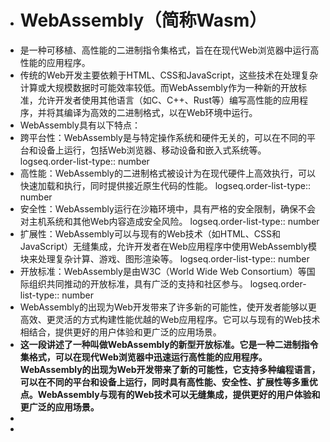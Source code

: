 - # WebAssembly（简称Wasm）
- 是一种可移植、高性能的二进制指令集格式，旨在在现代Web浏览器中运行高性能的应用程序。
- 传统的Web开发主要依赖于HTML、CSS和JavaScript，这些技术在处理复杂计算或大规模数据时可能效率较低。而WebAssembly作为一种新的开放标准，允许开发者使用其他语言（如C、C++、Rust等）编写高性能的应用程序，并将其编译为高效的二进制格式，以在Web环境中运行。
- WebAssembly具有以下特点：
- 跨平台性：WebAssembly是与特定操作系统和硬件无关的，可以在不同的平台和设备上运行，包括Web浏览器、移动设备和嵌入式系统等。
  logseq.order-list-type:: number
- 高性能：WebAssembly的二进制格式被设计为在现代硬件上高效执行，可以快速加载和执行，同时提供接近原生代码的性能。
  logseq.order-list-type:: number
- 安全性：WebAssembly运行在沙箱环境中，具有严格的安全限制，确保不会对主机系统和其他Web内容造成安全风险。
  logseq.order-list-type:: number
- 扩展性：WebAssembly可以与现有的Web技术（如HTML、CSS和JavaScript）无缝集成，允许开发者在Web应用程序中使用WebAssembly模块来处理复杂计算、游戏、图形渲染等。
  logseq.order-list-type:: number
- 开放标准：WebAssembly是由W3C（World Wide Web Consortium）等国际组织共同推动的开放标准，具有广泛的支持和社区参与。
  logseq.order-list-type:: number
- WebAssembly的出现为Web开发带来了许多新的可能性，使开发者能够以更高效、更灵活的方式构建性能优越的Web应用程序。它可以与现有的Web技术相结合，提供更好的用户体验和更广泛的应用场景。
- **这一段讲述了一种叫做WebAssembly的新型开放标准。它是一种二进制指令集格式，可以在现代Web浏览器中迅速运行高性能的应用程序。WebAssembly的出现为Web开发带来了新的可能性，它支持多种编程语言，可以在不同的平台和设备上运行，同时具有高性能、安全性、扩展性等多重优点。WebAssembly与现有的Web技术可以无缝集成，提供更好的用户体验和更广泛的应用场景。**
-
-